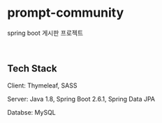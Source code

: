 # prompt-community
spring boot 게시판 프로젝트

<br>

## Tech Stack
Client: Thymeleaf, SASS

Server: Java 1.8, Spring Boot 2.6.1, Spring Data JPA

Databse: MySQL
